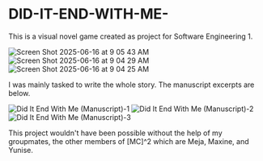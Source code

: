 # DID-IT-END-WITH-ME-
This is a visual novel game created as project for Software Engineering 1. 

![Screen Shot 2025-06-16 at 9 05 43 AM](https://github.com/user-attachments/assets/83e52d1a-cf4c-4c44-bd3e-470fbbe88076)
![Screen Shot 2025-06-16 at 9 04 29 AM](https://github.com/user-attachments/assets/71f92e4e-a47e-4299-b22e-07de60dc9406)
![Screen Shot 2025-06-16 at 9 04 25 AM](https://github.com/user-attachments/assets/970f57d8-e1c8-4a04-91a9-58e0a76fcfc4)

I was mainly tasked to write the whole story. The manuscript excerpts are below.

![Did It End With Me (Manuscript)-1](https://github.com/user-attachments/assets/8ef4b068-72ab-4988-bc3a-e55ecceb3cf5)
![Did It End With Me (Manuscript)-2](https://github.com/user-attachments/assets/f80e5ae0-f96d-4f4b-96c8-90ddae344b62)
![Did It End With Me (Manuscript)-3](https://github.com/user-attachments/assets/95082ec1-7f5c-465a-9891-7c95f3975871)

This project wouldn't have been possible without the help of my groupmates, the other members of [MC]^2 which are Meja, Maxine, and Yunise. 
